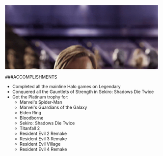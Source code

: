 <img src='https://github.com/bloqish/bloqish/blob/main/helloThere.gif?raw=true' />

###ACCOMPLISHMENTS

- Completed all the mainline Halo games on Legendary
- Conquered all the Gauntlets of Strength in Sekiro: Shadows Die Twice
- Got the Platinum trophy for:
  - Marvel's Spider-Man
  - Marvel's Guardians of the Galaxy
  - Elden Ring
  - Bloodborne
  - Sekiro: Shadows Die Twice
  - Titanfall 2
  - Resident Evil 2 Remake
  - Resident Evil 3 Remake
  - Resident Evil Village
  - Resident Evil 4 Remake
